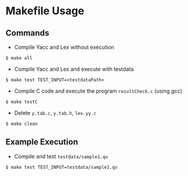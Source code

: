 # Makefile Usage
## Commands
- Compile Yacc and Lex without execution
```bash=
$ make all
```
- Compile Yacc and Lex and execute with testdata
```bash=
$ make test TEST_INPUT=<testdataPath>
```
- Compile C code and execute the program `resultCheck.c` (using gcc)
```bash=
$ make testC
```
- Delete `y.tab.c`, `y.tab.h`, `lex.yy.c`
```bash=
$ make clean
```

## Example Execution
- Compile and test `testdata/sample1.qv`
```bash=
$ make test TEST_INPUT=testdata/sample1.qv
```
